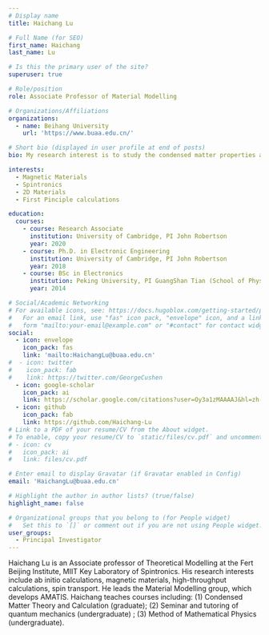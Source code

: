 ```yaml
---
# Display name
title: Haichang Lu

# Full Name (for SEO)
first_name: Haichang
last_name: Lu

# Is this the primary user of the site?
superuser: true

# Role/position
role: Associate Professor of Material Modelling

# Organizations/Affiliations
organizations:
  - name: Beihang University
    url: 'https://www.buaa.edu.cn/'

# Short bio (displayed in user profile at end of posts)
bio: My research interest is to study the condensed matter properties at the _ab initio_ level.  

interests:
  - Magnetic Materials
  - Spintronics
  - 2D Materials
  - First Pinciple calculations

education:
  courses:
    - course: Research Associate
      institution: University of Cambridge, PI John Robertson
      year: 2020
    - course: Ph.D. in Electronic Engineering
      institution: University of Cambridge, PI John Robertson
      year: 2018
    - course: BSc in Electronics
      institution: Peking University, PI GuangShan Tian (School of Physics)
      year: 2014

# Social/Academic Networking
# For available icons, see: https://docs.hugoblox.com/getting-started/page-builder/#icons
#   For an email link, use "fas" icon pack, "envelope" icon, and a link in the
#   form "mailto:your-email@example.com" or "#contact" for contact widget.
social:
  - icon: envelope
    icon_pack: fas
    link: 'mailto:HaichangLu@buaa.edu.cn'
#  - icon: twitter
#    icon_pack: fab
#    link: https://twitter.com/GeorgeCushen
  - icon: google-scholar
    icon_pack: ai
    link: https://scholar.google.com/citations?user=Oy3a1zMAAAAJ&hl=zh-CN
  - icon: github
    icon_pack: fab
    link: https://github.com/Haichang-Lu
# Link to a PDF of your resume/CV from the About widget.
# To enable, copy your resume/CV to `static/files/cv.pdf` and uncomment the lines below.
# - icon: cv
#   icon_pack: ai
#   link: files/cv.pdf

# Enter email to display Gravatar (if Gravatar enabled in Config)
email: 'HaichangLu@buaa.edu.cn'

# Highlight the author in author lists? (true/false)
highlight_name: false

# Organizational groups that you belong to (for People widget)
#   Set this to `[]` or comment out if you are not using People widget.
user_groups:
  - Principal Investigator
---
```


Haichang Lu is an Associate professor of Theoretical Modelling at the Fert Beijing Institute, MIIT Key Laboratory of Spintronics. His research interests include ab initio calculations, magnetic materials, high-throughput calculations, spin transport. He leads the Material Modelling group, which develops AMATIS. 
Haichang teaches courses including: (1) Condensed Matter Theory and Calculation (graduate); (2) Seminar and tutoring of quantum mechanics (undergraduate) ; (3) Method of Mathematical Physics (undergraduate).
